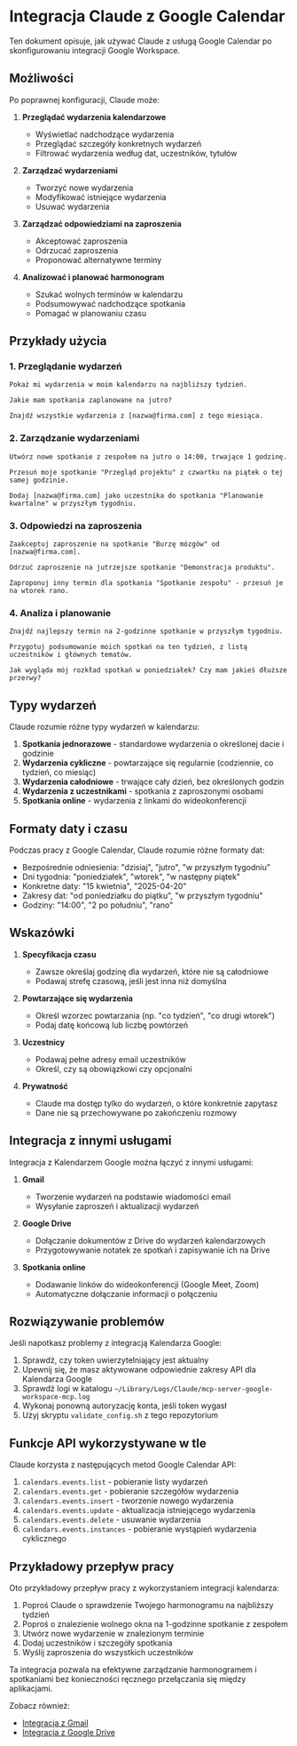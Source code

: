 # Integracja Claude z Google Calendar

Ten dokument opisuje, jak używać Claude z usługą Google Calendar po skonfigurowaniu integracji Google Workspace.

## Możliwości

Po poprawnej konfiguracji, Claude może:

1. **Przeglądać wydarzenia kalendarzowe**
   - Wyświetlać nadchodzące wydarzenia
   - Przeglądać szczegóły konkretnych wydarzeń
   - Filtrować wydarzenia według dat, uczestników, tytułów

2. **Zarządzać wydarzeniami**
   - Tworzyć nowe wydarzenia
   - Modyfikować istniejące wydarzenia
   - Usuwać wydarzenia

3. **Zarządzać odpowiedziami na zaproszenia**
   - Akceptować zaproszenia
   - Odrzucać zaproszenia
   - Proponować alternatywne terminy

4. **Analizować i planować harmonogram**
   - Szukać wolnych terminów w kalendarzu
   - Podsumowywać nadchodzące spotkania
   - Pomagać w planowaniu czasu

## Przykłady użycia

### 1. Przeglądanie wydarzeń

```
Pokaż mi wydarzenia w moim kalendarzu na najbliższy tydzień.
```

```
Jakie mam spotkania zaplanowane na jutro?
```

```
Znajdź wszystkie wydarzenia z [nazwa@firma.com] z tego miesiąca.
```

### 2. Zarządzanie wydarzeniami

```
Utwórz nowe spotkanie z zespołem na jutro o 14:00, trwające 1 godzinę.
```

```
Przesuń moje spotkanie "Przegląd projektu" z czwartku na piątek o tej samej godzinie.
```

```
Dodaj [nazwa@firma.com] jako uczestnika do spotkania "Planowanie kwartalne" w przyszłym tygodniu.
```

### 3. Odpowiedzi na zaproszenia

```
Zaakceptuj zaproszenie na spotkanie "Burzę mózgów" od [nazwa@firma.com].
```

```
Odrzuć zaproszenie na jutrzejsze spotkanie "Demonstracja produktu".
```

```
Zaproponuj inny termin dla spotkania "Spotkanie zespołu" - przesuń je na wtorek rano.
```

### 4. Analiza i planowanie

```
Znajdź najlepszy termin na 2-godzinne spotkanie w przyszłym tygodniu.
```

```
Przygotuj podsumowanie moich spotkań na ten tydzień, z listą uczestników i głównych tematów.
```

```
Jak wygląda mój rozkład spotkań w poniedziałek? Czy mam jakieś dłuższe przerwy?
```

## Typy wydarzeń

Claude rozumie różne typy wydarzeń w kalendarzu:

1. **Spotkania jednorazowe** - standardowe wydarzenia o określonej dacie i godzinie
2. **Wydarzenia cykliczne** - powtarzające się regularnie (codziennie, co tydzień, co miesiąc)
3. **Wydarzenia całodniowe** - trwające cały dzień, bez określonych godzin
4. **Wydarzenia z uczestnikami** - spotkania z zaproszonymi osobami
5. **Spotkania online** - wydarzenia z linkami do wideokonferencji

## Formaty daty i czasu

Podczas pracy z Google Calendar, Claude rozumie różne formaty dat:

- Bezpośrednie odniesienia: "dzisiaj", "jutro", "w przyszłym tygodniu"
- Dni tygodnia: "poniedziałek", "wtorek", "w następny piątek"
- Konkretne daty: "15 kwietnia", "2025-04-20"
- Zakresy dat: "od poniedziałku do piątku", "w przyszłym tygodniu"
- Godziny: "14:00", "2 po południu", "rano"

## Wskazówki

1. **Specyfikacja czasu**
   - Zawsze określaj godzinę dla wydarzeń, które nie są całodniowe
   - Podawaj strefę czasową, jeśli jest inna niż domyślna

2. **Powtarzające się wydarzenia**
   - Określ wzorzec powtarzania (np. "co tydzień", "co drugi wtorek")
   - Podaj datę końcową lub liczbę powtórzeń

3. **Uczestnicy**
   - Podawaj pełne adresy email uczestników
   - Określ, czy są obowiązkowi czy opcjonalni

4. **Prywatność**
   - Claude ma dostęp tylko do wydarzeń, o które konkretnie zapytasz
   - Dane nie są przechowywane po zakończeniu rozmowy

## Integracja z innymi usługami

Integracja z Kalendarzem Google można łączyć z innymi usługami:

1. **Gmail**
   - Tworzenie wydarzeń na podstawie wiadomości email
   - Wysyłanie zaproszeń i aktualizacji wydarzeń

2. **Google Drive**
   - Dołączanie dokumentów z Drive do wydarzeń kalendarzowych
   - Przygotowywanie notatek ze spotkań i zapisywanie ich na Drive

3. **Spotkania online**
   - Dodawanie linków do wideokonferencji (Google Meet, Zoom)
   - Automatyczne dołączanie informacji o połączeniu

## Rozwiązywanie problemów

Jeśli napotkasz problemy z integracją Kalendarza Google:

1. Sprawdź, czy token uwierzytelniający jest aktualny
2. Upewnij się, że masz aktywowane odpowiednie zakresy API dla Kalendarza Google
3. Sprawdź logi w katalogu `~/Library/Logs/Claude/mcp-server-google-workspace-mcp.log`
4. Wykonaj ponowną autoryzację konta, jeśli token wygasł
5. Użyj skryptu `validate_config.sh` z tego repozytorium

## Funkcje API wykorzystywane w tle

Claude korzysta z następujących metod Google Calendar API:

1. `calendars.events.list` - pobieranie listy wydarzeń
2. `calendars.events.get` - pobieranie szczegółów wydarzenia
3. `calendars.events.insert` - tworzenie nowego wydarzenia
4. `calendars.events.update` - aktualizacja istniejącego wydarzenia
5. `calendars.events.delete` - usuwanie wydarzenia
6. `calendars.events.instances` - pobieranie wystąpień wydarzenia cyklicznego

## Przykładowy przepływ pracy

Oto przykładowy przepływ pracy z wykorzystaniem integracji kalendarza:

1. Poproś Claude o sprawdzenie Twojego harmonogramu na najbliższy tydzień
2. Poproś o znalezienie wolnego okna na 1-godzinne spotkanie z zespołem
3. Utwórz nowe wydarzenie w znalezionym terminie
4. Dodaj uczestników i szczegóły spotkania
5. Wyślij zaproszenia do wszystkich uczestników

Ta integracja pozwala na efektywne zarządzanie harmonogramem i spotkaniami bez konieczności ręcznego przełączania się między aplikacjami.

Zobacz również:
- [Integracja z Gmail](./gmail-integration.md)
- [Integracja z Google Drive](./drive-integration.md)
